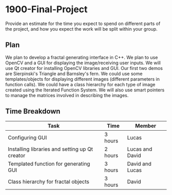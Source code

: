 # 1900-Final-Project

Provide an estimate for the time you expect to spend on different parts of the project, and how you expect the work will be split within your group.

## Plan

We plan to develop a fractal generating interface in C++. We plan to use OpenCV and a GUI for displaying the image/receiving user inputs. We will use Qt creator for installing OpenCV libraries and GUI. Our first two demos are Sierpinski's Triangle and Barnsley's fern. We could use some templates/objects for displaying different images (different parameters in function calls). We could have a class hierarchy for each type of image created using the Iterated Function System. We will also use smart pointers to manage the matrices involved in describing the images.

## Time Breakdown

| Task                                           | Time    | Member          |
| ---------------------------------------------- | ------- | --------------- |
| Configuring GUI                                | 3 hours | Lucas           |
| Installing libraries and setting up Qt creator | 2 hours | Lucas and David |
| Templated function for generating GUI          | 3 hours | David and Lucas |
| Class hierarchy for fractal objects            | 3 hours | David           |




